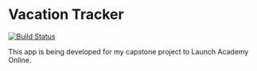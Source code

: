 # Vacation Tracker

[![Build Status](https://travis-ci.org/davidneto92/vacation-tracker.svg?branch=master)](https://travis-ci.org/davidneto92/vacation-tracker)

This app is being developed for my capstone project to Launch Academy Online.
